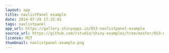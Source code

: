 ```yaml
---
layout: app
title: navlistPanel example
date: 2014-07-29 17:32:01
tags: navlistpanel
app_url: https://gallery.shinyapps.io/053-navlistpanel-example
source_url: https://github.com/rstudio/shiny-examples/tree/master/053-navlistpanel-example
license: MIT
thumbnail: navlistpanel-example.png
---
```

